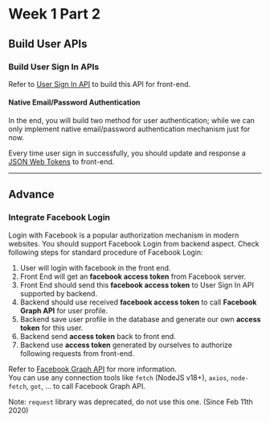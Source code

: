# Week 1 Part 2

## Build User APIs


### Build User Sign In APIs

Refer to [User Sign In API](https://github.com/AppWorks-School-Materials/API-Doc/tree/master/Canchu#user-sign-in-api) to build this API for front-end.

#### Native Email/Password Authentication

In the end, you will build two method for user authentication; while we can only implement native email/password authentication mechanism just for now.

Every time user sign in successfully, you should update and response a [JSON Web Tokens](https://jwt.io/introduction) to front-end.

----
## Advance
### Integrate Facebook Login

Login with Facebook is a popular authorization mechanism in modern websites. You should support Facebook Login from backend aspect. Check following steps for standard procedure of Facebook Login:

1. User will login with facebook in the front end.
2. Front End will get an **facebook access token** from Facebook server.
3. Front End should send this **facebook access token** to User Sign In API supported by backend.
4. Backend should use received **facebook access token** to call **Facebook Graph API** for user profile.
5. Backend save user profile in the database and generate our own **access token** for this user.
6. Backend send **access token** back to front end.
7. Backend use **access token** generated by ourselves to authorize following requests from front-end.

Refer to [Facebook Graph API](https://developers.facebook.com/docs/graph-api) for more information.  
You can use any connection tools like `fetch` (NodeJS v18+), `axios`, `node-fetch`, `got`, ... to call Facebook Graph API.

Note: `request` library was deprecated, do not use this one. (Since Feb 11th 2020)